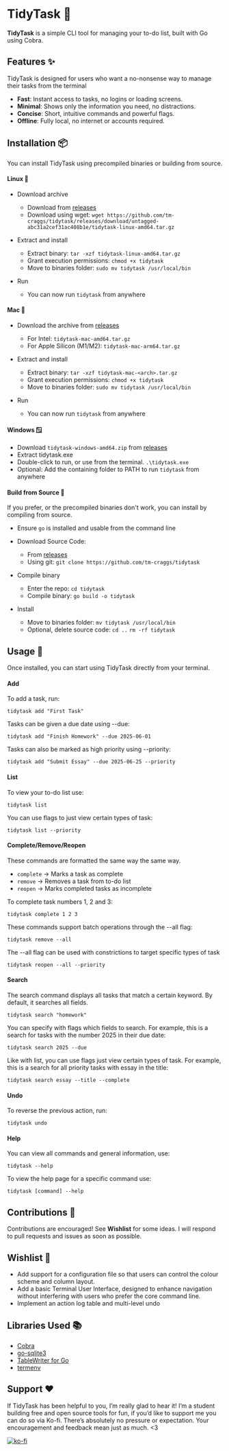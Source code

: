 # TidyTask 🫧

**TidyTask** is a simple CLI tool for managing your to-do list, built with Go using Cobra.

## Features ✨
TidyTask is designed for users who want a no-nonsense way to manage their tasks from the terminal 

- **Fast**: Instant access to tasks, no logins or loading screens.
- **Minimal**: Shows only the information you need, no distractions. 
- **Concise**: Short, intuitive commands and powerful flags.
- **Offline**: Fully local, no internet or accounts required.

## Installation 📦
You can install TidyTask using precompiled binaries or building from source.


#### Linux 🐧
- Download archive
  - Download from [releases](https://github.com/tm-craggs/tidytask/releases)
  - Download using wget: `wget https://github.com/tm-craggs/tidytask/releases/download/untagged-abc31a2cef31ac408b1e/tidytask-linux-amd64.tar.gz`
 
- Extract and install
  - Extract binary: `tar -xzf tidytask-linux-amd64.tar.gz`
  - Grant execution permissions: `chmod +x tidytask`
  - Move to binaries folder: `sudo mv tidytask /usr/local/bin`
 
- Run
  - You can now run `tidytask` from anywhere 


#### Mac 🍎
- Download the archive from [releases](https://github.com/tm-craggs/tidytask/releases)
  - For Intel: `tidytask-mac-amd64.tar.gz`
  - For Apple Silicon (M1/M2): `tidytask-mac-arm64.tar.gz`
 
- Extract and install
  - Extract binary: `tar -xzf tidytask-mac-<arch>.tar.gz`
  - Grant execution permissions: `chmod +x tidytask`
  - Move to binaries folder: `sudo mv tidytask /usr/local/bin`

- Run
  - You can now run `tidytask` from anywhere 


#### Windows 🪟
- Download `tidytask-windows-amd64.zip` from [releases](https://github.com/tm-craggs/tidytask/releases)
- Extract tidytask.exe
- Double-click to run, or use from the terminal. `.\tidytask.exe`
- Optional: Add the containing folder to PATH to run `tidytask` from anywhere

#### Build from Source 🔧
If you prefer, or the precompiled binaries don't work, you can install by compiling from source.

- Ensure `go` is installed and usable from the command line

- Download Source Code:
  - From [releases](https://github.com/tm-craggs/tidytask/releases)
  - Using git: `git clone https://github.com/tm-craggs/tidytask`

- Compile binary
  - Enter the repo: `cd tidytask`
  - Compile binary: `go build -o tidytask`

- Install
  - Move to binaries folder: `mv tidytask /usr/local/bin`
  - Optional, delete source code: `cd ..` `rm -rf tidytask`

## Usage 🚀
Once installed, you can start using TidyTask directly from your terminal.

#### Add

To add a task, run:
```
tidytask add "First Task"
```

Tasks can be given a due date using --due:
```
tidytask add "Finish Homework" --due 2025-06-01
```

Tasks can also be marked as high priority using --priority:
```
tidytask add "Submit Essay" --due 2025-06-25 --priority
```
#### List

To view your to-do list use:
```
tidytask list
```

You can use flags to just view certain types of task:
```
tidytask list --priority
```

#### Complete/Remove/Reopen
These commands are formatted the same way the same way.
- `complete` → Marks a task as complete
- `remove` → Removes a task from to-do list
- `reopen` → Marks completed tasks as incomplete

To complete task numbers 1, 2 and 3:
```
tidytask complete 1 2 3
```

These commands support batch operations through the --all flag:
```
tidytask remove --all
```

The --all flag can be used with constrictions to target specific types of task
```
tidytask reopen --all --priority
```

#### Search
The search command displays all tasks that match a certain keyword. By default, it searches all fields.
```
tidytask search "homework"
```

You can specify with flags which fields to search. For example, this is a search for tasks with the number 2025 in their due date:
```
tidytask search 2025 --due
```

Like with list, you can use flags just view certain types of task. For example, this is a search for all priority tasks with essay in the title:
```
tidytask search essay --title --complete
```

#### Undo

To reverse the previous action, run:
```
tidytask undo
```

#### Help
You can view all commands and general information, use:
```
tidytask --help
```
To view the help page for a specific command use:
```
tidytask [command] --help
```

## Contributions 🤝
Contributions are encouraged! See **Wishlist** for some ideas. I will respond to pull requests and issues as soon as possible.

## Wishlist 💭
- Add support for a configuration file so that users can control the colour scheme and column layout.
- Add a basic Terminal User Interface, designed to enhance navigation without interfering with users who 
prefer the core command line.
- Implement an action log table and multi-level undo

## Libraries Used 📚
- [Cobra](https://github.com/spf13/cobra.git)
- [go-sqlite3](https://github.com/mattn/go-sqlite3.git)
- [TableWriter for Go](https://github.com/olekukonko/tablewriter.git)
- [termenv](https://github.com/muesli/termenv)

## Support ❤️
If TidyTask has been helpful to you, I’m really glad to hear it!
I’m a student building free and open source tools for fun, if you’d like to support me you can do so via Ko-fi. There’s absolutely no pressure or expectation. Your encouragement and feedback mean just as much. <3

[![ko-fi](https://ko-fi.com/img/githubbutton_sm.svg)](https://ko-fi.com/G2G81GQB6Y)
